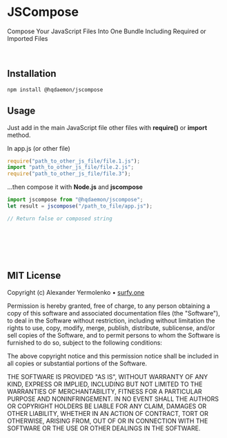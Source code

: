 # JSCompose
Compose Your JavaScript Files Into One Bundle Including Required or Imported Files

<br/>

## Installation
```
npm install @hqdaemon/jscompose
```

## Usage
Just add in the main JavaScript file other files with **require()** or **import** method.

In app.js (or other file)
```js
require("path_to_other_js_file/file.1.js");
import "path_to_other_js_file/file.2.js";
require("path_to_other_js_file/file.3");
```

...then compose it with **Node.js** and **jscompose**
```js
import jscompose from "@hqdaemon/jscompose";
let result = jscompose("/path_to_file/app.js");

// Return false or composed string
```

<br />
<br />
<br />
<br />

## MIT License

Copyright (c) Alexander Yermolenko • [surfy.one](https://surfy.one)

Permission is hereby granted, free of charge, to any person obtaining a copy
of this software and associated documentation files (the "Software"), to deal
in the Software without restriction, including without limitation the rights
to use, copy, modify, merge, publish, distribute, sublicense, and/or sell
copies of the Software, and to permit persons to whom the Software is
furnished to do so, subject to the following conditions:

The above copyright notice and this permission notice shall be included in all
copies or substantial portions of the Software.

THE SOFTWARE IS PROVIDED "AS IS", WITHOUT WARRANTY OF ANY KIND, EXPRESS OR
IMPLIED, INCLUDING BUT NOT LIMITED TO THE WARRANTIES OF MERCHANTABILITY,
FITNESS FOR A PARTICULAR PURPOSE AND NONINFRINGEMENT. IN NO EVENT SHALL THE
AUTHORS OR COPYRIGHT HOLDERS BE LIABLE FOR ANY CLAIM, DAMAGES OR OTHER
LIABILITY, WHETHER IN AN ACTION OF CONTRACT, TORT OR OTHERWISE, ARISING FROM,
OUT OF OR IN CONNECTION WITH THE SOFTWARE OR THE USE OR OTHER DEALINGS IN THE
SOFTWARE.